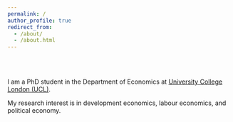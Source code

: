 ```yaml
---
permalink: /
author_profile: true
redirect_from: 
  - /about/
  - /about.html
---
```




<br />
<br />

I am a PhD student in the Department of Economics at [University College London (UCL)](https://www.ucl.ac.uk/economics/ucl-department-economics).

My research interest is in development economics, labour economics, and political economy. 


